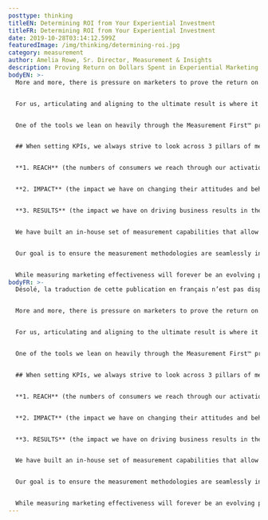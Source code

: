 ```yaml
---
posttype: thinking
titleEN: Determining ROI from Your Experiential Investment
titleFR: Determining ROI from Your Experiential Investment
date: 2019-10-28T03:14:12.599Z
featuredImage: /img/thinking/determining-roi.jpg
category: measurement
author: Amelia Rowe, Sr. Director, Measurement & Insights
description: Proving Return on Dollars Spent in Experiential Marketing
bodyEN: >-
  More and more, there is pressure on marketers to prove the return on their dollars spent in any given channel, and experiential is no exception. But unlike most other channels, there is no industry standard or widely agreed upon way to measure XM. There isn’t a standard CPM, GRP, CPC, or established ROAS that unanimously works. Instead, clients look for guidance and expertise from their agency partner. And luckily for us (and our clients!), we at Mosaic have spent the past several years building a department that focuses solely on measuring experiential activations, and ensuring we have the right expertise, tools, and measurement methodologies to deliver a clear picture of success regardless of type of activation, business goal, category, or target consumer.


  For us, articulating and aligning to the ultimate result is where it all begins. We have a proven process called Measurement First™, which is our approach to strategy. We define the goals, and then work through various scenario planning exercises in a process we call Reverse ROI™, which in turn informs the right consumer journey map and channel strategy to deliver on that success. These insights become the launch pad for our creative team to jump off, and by working this way, it ensures we not only design great creative ideas, but great creative ideas that drive the desired attitude and behavior changes – the results.


  One of the tools we lean on heavily through the Measurement First™ process is our historical results database. We have more than 15 years of programming results across all categories, business objectives, and activation types that we leverage to establish benchmarks and norms, that in turn allow us to set targets and KPIs by channel.


  ## When setting KPIs, we always strive to look across 3 pillars of measurement


  **1. REACH** (the numbers of consumers we reach through our activation)


  **2. IMPACT** (the impact we have on changing their attitudes and behaviors)


  **3. RESULTS** (the impact we have on driving business results in the short and long term).


  We have built an in-house set of measurement capabilities that allow us to properly evaluate the effectiveness of our programs in a cost effective and time efficient manner, giving our clients access to data quickly with the ability to optimize the execution strategy while it’s still in market.


  Our goal is to ensure the measurement methodologies are seamlessly integrated into the go-to-market strategy and creative executions from the very beginning. And before we even step foot in field, we ensure all stakeholders are confidently aligned to the measurement plan, including KPIs and targets, methodologies, reporting templates and cadence.


  While measuring marketing effectiveness will forever be an evolving practice, we believe that laying a strong foundation and appreciation for measurement through our Measurement First™ philosophy has set us on a path to continue to innovate, challenge, and optimize with the ever-changing landscape that we operate within.
bodyFR: >-
  Désolé, la traduction de cette publication en français n’est pas disponible.


  More and more, there is pressure on marketers to prove the return on their dollars spent in any given channel, and experiential is no exception. But unlike most other channels, there is no industry standard or widely agreed upon way to measure XM. There isn’t a standard CPM, GRP, CPC, or established ROAS that unanimously works. Instead, clients look for guidance and expertise from their agency partner. And luckily for us (and our clients!), we at Mosaic have spent the past several years building a department that focuses solely on measuring experiential activations, and ensuring we have the right expertise, tools, and measurement methodologies to deliver a clear picture of success regardless of type of activation, business goal, category, or target consumer.


  For us, articulating and aligning to the ultimate result is where it all begins. We have a proven process called Measurement First™, which is our approach to strategy. We define the goals, and then work through various scenario planning exercises in a process we call Reverse ROI™, which in turn informs the right consumer journey map and channel strategy to deliver on that success. These insights become the launch pad for our creative team to jump off, and by working this way, it ensures we not only design great creative ideas, but great creative ideas that drive the desired attitude and behavior changes – the results.


  One of the tools we lean on heavily through the Measurement First™ process is our historical results database. We have more than 15 years of programming results across all categories, business objectives, and activation types that we leverage to establish benchmarks and norms, that in turn allow us to set targets and KPIs by channel.


  ## When setting KPIs, we always strive to look across 3 pillars of measurement


  **1. REACH** (the numbers of consumers we reach through our activation)


  **2. IMPACT** (the impact we have on changing their attitudes and behaviors)


  **3. RESULTS** (the impact we have on driving business results in the short and long term).


  We have built an in-house set of measurement capabilities that allow us to properly evaluate the effectiveness of our programs in a cost effective and time efficient manner, giving our clients access to data quickly with the ability to optimize the execution strategy while it’s still in market.


  Our goal is to ensure the measurement methodologies are seamlessly integrated into the go-to-market strategy and creative executions from the very beginning. And before we even step foot in field, we ensure all stakeholders are confidently aligned to the measurement plan, including KPIs and targets, methodologies, reporting templates and cadence.


  While measuring marketing effectiveness will forever be an evolving practice, we believe that laying a strong foundation and appreciation for measurement through our Measurement First™ philosophy has set us on a path to continue to innovate, challenge, and optimize with the ever-changing landscape that we operate within.
---
```

